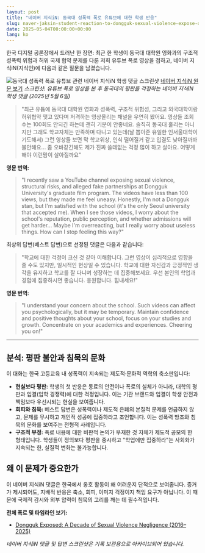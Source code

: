 ```yaml
---
layout: post
title: "네이버 지식iN: 동국대 성폭력 폭로 유튜브에 대한 학생 반응"
slug: naver-jaksin-student-reaction-to-dongguk-sexual-violence-expose-on-youtube-ko
date: 2025-05-04T00:00:00+00:00
lang: ko
---
```


한국 디지털 공론장에서 드러난 한 장면: 최근 한 학생이 동국대 대학원 영화과의 구조적 성폭력 위험과 허위 국제 협약 문제를 다룬 저희 유튜브 폭로 영상을 접하고, 네이버 지식iN(지식인)에 다음과 같은 질문을 남겼습니다.

![동국대 성폭력 폭로 유튜브 관련 네이버 지식iN 학생 댓글 스크린샷](https://github.com/genderwatchdog1/timeline-website/blob/master/imgs/naver-screenshots/naver-jaksin-student-concern-05062025.png?raw=true)
[네이버 지식iN 원문 보기](https://kin.naver.com/qna/detail.naver?d1id=11&dirId=110504&docId=484924151&enc=utf8&kinsrch_src=pc_nx_kin&qb=64+Z6rWt64yAIOyEse2PreugpQ%3D%3D)
*스크린샷: 유튜브 폭로 영상을 본 후 동국대의 평판을 걱정하는 네이버 지식iN 학생 댓글 (2025년 5월 6일)*

> "최근 유튭에 동국대 대학원 영화과 성폭력, 구조적 위험성, 그리고 외국대학이랑 허위협약 맺고 있다며 저격하는 영상올리는 채널을 우연히 봤어요. 영상들 조회수는 100회도 안되긴 하는데 괜히 기분이 안좋네요. 솔직히 동국대 훌리는 아니지만 그래도 학교자체는 만족하며 다니고 있는데(날 뽑아준 유일한 인서울대학이기도해서) 그런 영상들 보면 막 학교위상, 인식 떨어질거 같고 입결도 낮아질까봐 불안해요... 좀 오바같긴해도 제가 진짜 쓸데없는 걱정 많이 하고 살아요. 어떻게 해야 이런맘이 살아질까요"

**영문 번역:**
> "I recently saw a YouTube channel exposing sexual violence, structural risks, and alleged fake partnerships at Dongguk University's graduate film program. The videos have less than 100 views, but they made me feel uneasy. Honestly, I'm not a Dongguk stan, but I'm satisfied with the school (it's the only Seoul university that accepted me). When I see those videos, I worry about the school's reputation, public perception, and whether admissions will get harder... Maybe I'm overreacting, but I really worry about useless things. How can I stop feeling this way?"

최상위 답변(베스트 답변)으로 선정된 댓글은 다음과 같습니다:

> "학교에 대한 걱정이 크신 것 같아 이해합니다. 그런 영상이 심리적으로 영향을 줄 수도 있지만, 일시적인 현상일 수 있습니다. 학교에 대한 자신감과 긍정적인 생각을 유지하고 학교를 잘 다니며 성장하는 데 집중해보세요. 우선 본인의 학업과 경험에 집중하시면 좋습니다. 응원합니다. 힘내세요!"

**영문 번역:**
> "I understand your concern about the school. Such videos can affect you psychologically, but it may be temporary. Maintain confidence and positive thoughts about your school, focus on your studies and growth. Concentrate on your academics and experiences. Cheering you on!"

---

## 분석: 평판 불안과 침묵의 문화

이 대화는 한국 고등교육 내 성폭력이 지속되는 제도적·문화적 역학의 축소판입니다:

- **현실보다 평판:** 학생의 첫 반응은 동료의 안전이나 폭로의 실체가 아니라, 대학의 평판과 입결(입학 경쟁력)에 대한 걱정입니다. 이는 기관 브랜드와 입결이 학생 안전과 책임보다 우선시되는 현실을 보여줍니다.
- **회피와 침묵:** 베스트 답변은 성폭력이나 제도적 은폐의 본질적 문제를 언급하지 않고, 문제를 무시하고 개인적 성공에 집중하라고 조언합니다. 이는 성폭력 방조와 침묵의 문화를 보여주는 전형적 사례입니다.
- **구조적 부정:** 폭로 내용에 대한 비판적 논의가 부재한 것 자체가 제도적 공모의 한 형태입니다. 학생들이 정의보다 평판을 중시하고 "학업에만 집중하라"는 사회화가 지속되는 한, 실질적 변화는 불가능합니다.

## 왜 이 문제가 중요한가

이 네이버 지식iN 댓글은 한국에서 옹호 활동이 왜 어려운지 단적으로 보여줍니다. 증거가 제시되어도, 지배적 반응은 축소, 회피, 이미지 걱정이지 책임 요구가 아닙니다. 이 때문에 국제적 감시와 외부 압력이 침묵의 고리를 깨는 데 필수적입니다.

**전체 폭로 및 타임라인 보기:**
- [Dongguk Exposed: A Decade of Sexual Violence Negligence (2016–2025)](https://blog.genderwatchdog.org/inside-dongguk-a-decade-of-gender-inequality-and-institutional-failure-20162025/)

*네이버 지식iN 댓글 및 답변 스크린샷은 기록 보관용으로 아카이브되어 있습니다.*
